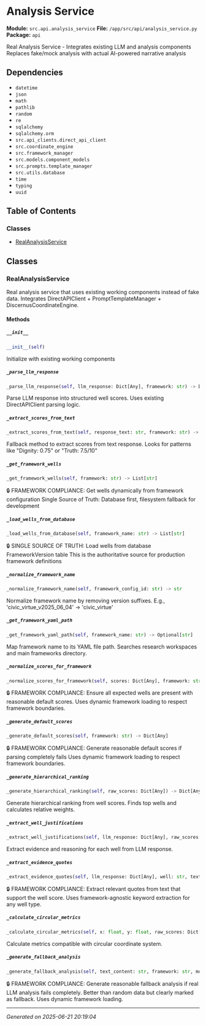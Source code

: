 # Analysis Service

**Module:** `src.api.analysis_service`
**File:** `/app/src/api/analysis_service.py`
**Package:** `api`

Real Analysis Service - Integrates existing LLM and analysis components
Replaces fake/mock analysis with actual AI-powered narrative analysis

## Dependencies

- `datetime`
- `json`
- `math`
- `pathlib`
- `random`
- `re`
- `sqlalchemy`
- `sqlalchemy.orm`
- `src.api_clients.direct_api_client`
- `src.coordinate_engine`
- `src.framework_manager`
- `src.models.component_models`
- `src.prompts.template_manager`
- `src.utils.database`
- `time`
- `typing`
- `uuid`

## Table of Contents

### Classes
- [RealAnalysisService](#realanalysisservice)

## Classes

### RealAnalysisService

Real analysis service that uses existing working components instead of fake data.
Integrates DirectAPIClient + PromptTemplateManager + DiscernusCoordinateEngine.

#### Methods

##### `__init__`
```python
__init__(self)
```

Initialize with existing working components

##### `_parse_llm_response`
```python
_parse_llm_response(self, llm_response: Dict[Any], framework: str) -> Dict[Any]
```

Parse LLM response into structured well scores.
Uses existing DirectAPIClient parsing logic.

##### `_extract_scores_from_text`
```python
_extract_scores_from_text(self, response_text: str, framework: str) -> Dict[Any]
```

Fallback method to extract scores from text response.
Looks for patterns like "Dignity: 0.75" or "Truth: 7.5/10"

##### `_get_framework_wells`
```python
_get_framework_wells(self, framework: str) -> List[str]
```

🔒 FRAMEWORK COMPLIANCE: Get wells dynamically from framework configuration
Single Source of Truth: Database first, filesystem fallback for development

##### `_load_wells_from_database`
```python
_load_wells_from_database(self, framework_name: str) -> List[str]
```

🔒 SINGLE SOURCE OF TRUTH: Load wells from database FrameworkVersion table
This is the authoritative source for production framework definitions

##### `_normalize_framework_name`
```python
_normalize_framework_name(self, framework_config_id: str) -> str
```

Normalize framework name by removing version suffixes.
E.g., 'civic_virtue_v2025_06_04' -> 'civic_virtue'

##### `_get_framework_yaml_path`
```python
_get_framework_yaml_path(self, framework_name: str) -> Optional[str]
```

Map framework name to its YAML file path.
Searches research workspaces and main frameworks directory.

##### `_normalize_scores_for_framework`
```python
_normalize_scores_for_framework(self, scores: Dict[Any], framework: str) -> Dict[Any]
```

🔒 FRAMEWORK COMPLIANCE: Ensure all expected wells are present with reasonable default scores.
Uses dynamic framework loading to respect framework boundaries.

##### `_generate_default_scores`
```python
_generate_default_scores(self, framework: str) -> Dict[Any]
```

🔒 FRAMEWORK COMPLIANCE: Generate reasonable default scores if parsing completely fails
Uses dynamic framework loading to respect framework boundaries.

##### `_generate_hierarchical_ranking`
```python
_generate_hierarchical_ranking(self, raw_scores: Dict[Any]) -> Dict[Any]
```

Generate hierarchical ranking from well scores.
Finds top wells and calculates relative weights.

##### `_extract_well_justifications`
```python
_extract_well_justifications(self, llm_response: Dict[Any], raw_scores: Dict[Any], text_content: str) -> Dict[Any]
```

Extract evidence and reasoning for each well from LLM response.

##### `_extract_evidence_quotes`
```python
_extract_evidence_quotes(self, llm_response: Dict[Any], well: str, text_content: str) -> List[str]
```

🔒 FRAMEWORK COMPLIANCE: Extract relevant quotes from text that support the well score.
Uses framework-agnostic keyword extraction for any well type.

##### `_calculate_circular_metrics`
```python
_calculate_circular_metrics(self, x: float, y: float, raw_scores: Dict[Any]) -> Dict[Any]
```

Calculate metrics compatible with circular coordinate system.

##### `_generate_fallback_analysis`
```python
_generate_fallback_analysis(self, text_content: str, framework: str, model: str, analysis_id: str, start_time: float) -> Dict[Any]
```

🔒 FRAMEWORK COMPLIANCE: Generate reasonable fallback analysis if real LLM analysis fails completely.
Better than random data but clearly marked as fallback. Uses dynamic framework loading.

---

*Generated on 2025-06-21 20:19:04*